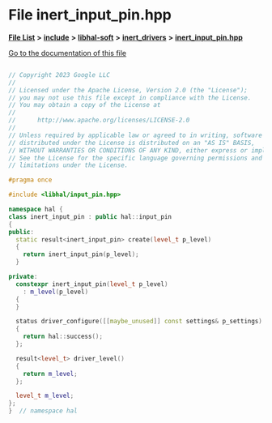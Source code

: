 

# File inert\_input\_pin.hpp

[**File List**](files.md) **>** [**include**](dir_cba0faac6e93618a6e2539705915bd70.md) **>** [**libhal-soft**](dir_d4bad6877cf31bc2d39b696d7a305013.md) **>** [**inert\_drivers**](dir_140c0a66abe76384f84bfc7661372b14.md) **>** [**inert\_input\_pin.hpp**](inert__input__pin_8hpp.md)

[Go to the documentation of this file](inert__input__pin_8hpp.md)

```C++

// Copyright 2023 Google LLC
//
// Licensed under the Apache License, Version 2.0 (the "License");
// you may not use this file except in compliance with the License.
// You may obtain a copy of the License at
//
//      http://www.apache.org/licenses/LICENSE-2.0
//
// Unless required by applicable law or agreed to in writing, software
// distributed under the License is distributed on an "AS IS" BASIS,
// WITHOUT WARRANTIES OR CONDITIONS OF ANY KIND, either express or implied.
// See the License for the specific language governing permissions and
// limitations under the License.

#pragma once

#include <libhal/input_pin.hpp>

namespace hal {
class inert_input_pin : public hal::input_pin
{
public:
  static result<inert_input_pin> create(level_t p_level)
  {
    return inert_input_pin(p_level);
  }

private:
  constexpr inert_input_pin(level_t p_level)
    : m_level(p_level)
  {
  }

  status driver_configure([[maybe_unused]] const settings& p_settings)
  {
    return hal::success();
  };

  result<level_t> driver_level()
  {
    return m_level;
  };

  level_t m_level;
};
}  // namespace hal

```

